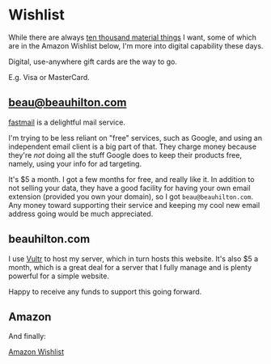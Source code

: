 # Wishlist

While there are always 
[ten thousand material things](https://rosewhitemusic.com/piano/writings/ten-thousand-things/#:~:text=%E2%80%9CThe%20Ten%20Thousand%20Things%E2%80%9D%20is,The%20One%20produced%20the%20two.)
I want,
some of which are in the Amazon Wishlist below,
I'm more into digital capability these days.

Digital, use-anywhere gift cards are the way to go.

E.g. Visa or MasterCard.

## beau@beauhilton.com

[fastmail](https://www.fastmail.com/) is a delightful mail service. 

I'm trying to be less reliant on "free" services, such as Google, 
and using an independent email client is a big part of that. 
They charge money because 
they're *not* doing all the stuff Google does to keep their products free,
namely, using your info for ad targeting.

It's $5 a month. 
I got a few months for free, and really like it. 
In addition to not selling your data, 
they have a good facility for having your own email extension (provided you own your domain), 
so I got `beau@beauhilton.com`.
Any money toward supporting their service and keeping my cool new email address going would be much appreciated.
 

## beauhilton.com

I use [Vultr](https://www.vultr.com/) to host my server, 
which in turn hosts this website.
It's also $5 a month, 
which is a great deal for a server that I fully manage 
and is plenty powerful for a simple website.

Happy to receive any funds to support this going forward.


## Amazon

And finally:

[Amazon Wishlist](https://www.amazon.com/hz/wishlist/ls/3AKNW7PDL7STX?ref_=wl_share)

